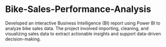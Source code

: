 # Bike-Sales-Performance-Analysis
Developed an interactive Business Intelligence (BI) report using Power BI to analyze bike sales data. The project involved importing, cleaning, and visualizing sales data to extract actionable insights and support data-driven decision-making.
